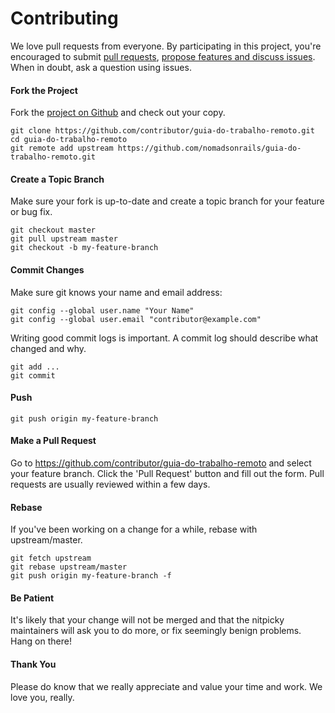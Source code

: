 # Contributing

We love pull requests from everyone. By participating in this project, you're encouraged to submit [pull requests](https://github.com/nomadsonrails/guia-do-trabalho-remoto/pulls), [propose features and discuss issues](https://github.com/nomadsonrails/guia-do-trabalho-remoto/issues). When in doubt, ask a question using issues.

#### Fork the Project

Fork the [project on Github](https://github.com/nomadsonrails/guia-do-trabalho-remoto) and check out your copy.

```
git clone https://github.com/contributor/guia-do-trabalho-remoto.git
cd guia-do-trabalho-remoto
git remote add upstream https://github.com/nomadsonrails/guia-do-trabalho-remoto.git
```

#### Create a Topic Branch

Make sure your fork is up-to-date and create a topic branch for your feature or bug fix.

```
git checkout master
git pull upstream master
git checkout -b my-feature-branch
```

#### Commit Changes

Make sure git knows your name and email address:

```
git config --global user.name "Your Name"
git config --global user.email "contributor@example.com"
```

Writing good commit logs is important. A commit log should describe what changed and why.

```
git add ...
git commit
```

#### Push

```
git push origin my-feature-branch
```

#### Make a Pull Request

Go to https://github.com/contributor/guia-do-trabalho-remoto and select your feature branch. Click the 'Pull Request' button and fill out the form. Pull requests are usually reviewed within a few days.

#### Rebase

If you've been working on a change for a while, rebase with upstream/master.

```
git fetch upstream
git rebase upstream/master
git push origin my-feature-branch -f
```

#### Be Patient

It's likely that your change will not be merged and that the nitpicky maintainers will ask you to do more, or fix seemingly benign problems. Hang on there!

#### Thank You

Please do know that we really appreciate and value your time and work. We love you, really.
